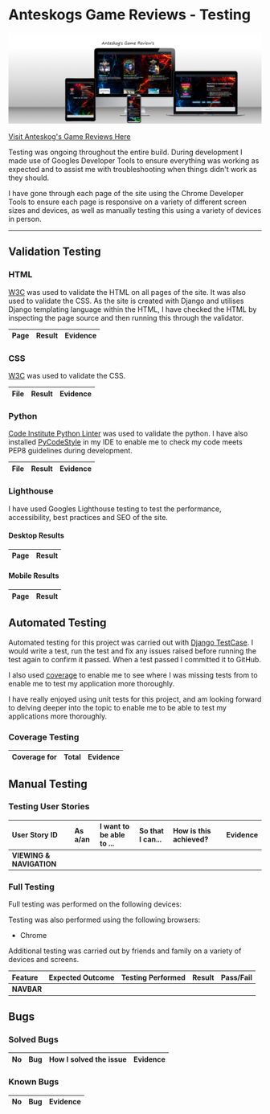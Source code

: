 # Anteskogs Game Reviews - Testing

![Anteskog's Game Reviews](media\media\images\mock-up1.png)




[Visit Anteskog's Game Reviews Here](https://anteskogs-game-reviews-c55343667d70.herokuapp.com/)

Testing was ongoing throughout the entire build. During development I made use of Googles Developer Tools to ensure everything was working as expected and to assist me with troubleshooting when things didn't work as they should.

I have gone through each page of the site using the Chrome Developer Tools to ensure each page is responsive on a variety of different screen sizes and devices, as well as manually testing this using a variety of devices in person.

---

## Validation Testing

### HTML

[W3C](https://validator.w3.org/) was used to validate the HTML on all pages of the site. It was also used to validate the CSS. As the site is created with Django and utilises Django templating language within the HTML, I have checked the HTML by inspecting the page source and then running this through the validator.

| Page | Result | Evidence |
| :--- | :--- | :---: |


### CSS

[W3C](https://validator.w3.org/) was used to validate the CSS.

| File | Result | Evidence |
| :--- | :--- | :---: |




### Python

[Code Institute Python Linter](https://pep8ci.herokuapp.com/) was used to validate the python. I have also installed [PyCodeStyle](https://pycodestyle.pycqa.org/en/latest/intro.html#configuration) in my IDE to enable me to check my code meets PEP8 guidelines during development.

| File | Result | Evidence |
| :--- | :--- | :---: |


### Lighthouse

I have used Googles Lighthouse testing to test the performance, accessibility, best practices and SEO of the site.

#### Desktop Results

| Page | Result |
| :--- | :--- |


#### Mobile Results

| Page | Result |
| :--- | :--- |




## Automated Testing

Automated testing for this project was carried out with [Django TestCase](https://docs.djangoproject.com/en/4.1/topics/testing/overview/). I would write a test, run the test and fix any issues raised before running the test again to confirm it passed. When a test passed I committed it to GitHub.

I also used [coverage](https://pypi.org/project/coverage/) to enable me to see where I was missing tests from to enable me to test my application more thoroughly.

I have really enjoyed using unit tests for this project, and am looking forward to delving deeper into the topic to enable me to be able to test my applications more thoroughly.

### Coverage Testing

| Coverage for | Total | Evidence |
| :---| :--- | :--- |

## Manual Testing

### Testing User Stories

| User Story ID | As a/an | I want to be able to ... | So that I can... | How is this achieved? | Evidence |
| :--- | :--- | :--- | :---| :--- | :---: |
| **VIEWING & NAVIGATION** |


### Full Testing

Full testing was performed on the following devices:


Testing was also performed using the following browsers:

* Chrome

Additional testing was carried out by friends and family on a variety of devices and screens.

| Feature | Expected Outcome | Testing Performed | Result | Pass/Fail |
| :--- | :--- | :--- | :--- | :--- |
| **NAVBAR** |


## Bugs

### Solved Bugs

| No | Bug | How I solved the issue | Evidence |
|:--- | :--- | :--- | :---: |


### Known Bugs

| No | Bug | Evidence |
|:--- | :--- | :---: |